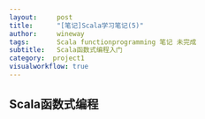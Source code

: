 ```yaml
---
layout:     post
title:      "[笔记]Scala学习笔记(5)"
author:     wineway
tags: 		Scala functionprogramming 笔记 未完成
subtitle:   Scala函数式编程入门
category:  project1
visualworkflow: true
---
```

## Scala函数式编程
